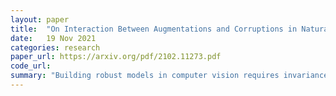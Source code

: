 ```yaml
---
layout: paper
title:  "On Interaction Between Augmentations and Corruptions in Natural Corruption Robustness"
date:   19 Nov 2021
categories: research
paper_url: https://arxiv.org/pdf/2102.11273.pdf
code_url: 
summary: "Building robust models in computer vision requires invariance to various image corruptions like warping, noise, or color shifts. Despite new data augmentations improving performance on ImageNet-C, a corruption benchmark, the correlation between data augmentations and test-time corruptions remains unclear. We created a feature space for image transforms and introduced the Minimal Sample Distance to show a strong correlation between augmentation-corruption similarity and performance. Our study reveals that training with perceptually similar augmentations enhances test error, but augmentations may not generalize well beyond benchmarks. Our findings and tools aim to enhance robustness to image corruptions, with code available at https://github.com/facebookresearch/augmentation-corruption."
---
```


